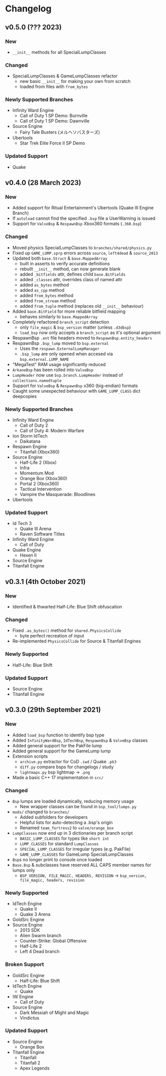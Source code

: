 # Changelog

## v0.5.0 (??? 2023)

### New
 * `__init__` methods for all SpecialLumpClasses

### Changed
 * SpecialLumpClasses & GameLumpClasses refactor
   - new basic `__init__` for making your own from scratch
   - loaded from files with `from_bytes`

### Newly Supported Branches
 * Infinity Ward Engine
   - Call of Duty 1 SP Demo: Burnville
   - Call of Duty 1 SP Demo: Dawnville
 * Source Engine
   - Fairy Tale Busters (メルヘソバスターズ)
 * Ubertools
   - Star Trek Elite Force II SP Demo

### Updated Support
 * Quake


## v0.4.0 (28 March 2023)

### New
 * Added support for Ritual Entertainment's Ubertools (Quake III Engine Branch)
 * If `autoload` cannot find the specified `.bsp` file a UserWarning is issued
 * Support for `ValveBsp` & `RespawnBsp` Xbox360 formats (`.360.bsp`)

### Changed
 * Moved physics SpecialLumpClasses to `branches/shared/physics.py`
 * Fixed up `GAME_LUMP.sprp` errors across `source`, `left4dead` & `source_2013`
 * Updated both `base.Struct` & `base.MappedArray`
   - built in asserts to verify accurate definitions
   - rebuilt `__init__` method, can now generate blank
   - added `_bitfields` attr, defines child `base.BitFields`
   - added `_classes` attr, overrides class of named attr
   - added `as_bytes` method
   - added `as_cpp` method
   - added `from_bytes` method
   - added `from_stream` method
   - added `from_tuple` method (replaces old `__init__` behaviour)
 * Added `base.BitField` for more reliable bitfield mapping
   - behaves similarly to `base.MappedArray`
 * Completely refactored `branch_script` detection
   - only `file_magic` & `bsp_version` matter (unless `.d3dbsp`)
   - `load_bsp` now only accepts a `branch_script` as it's optional argument
 * RespawnBsp `.ent` file headers moved to `RespawnBsp.entity_headers`
 * RespawnBsp `.bsp_lump` moved to `bsp.external`
   - Uses the `respawn.ExternalLumpManager`
   - `.bsp_lump` are only opened when accesed via `bsp.external.LUMP_NAME`
 * "MegaTest" RAM usage significantly reduced
 * `ArkaneBsp` has been rolled into `ValveBsp`
 * `LumpHeader` now use `bsp.branch.LumpHeader` instead of `collections.namedtuple`
 * Support for `ValveBsp` & `RespawnBsp` x360 (big-endian) formats
 * Caught some unexpected behaviour with `GAME_LUMP_CLASS` dict deepcopies

### Newly Supported Branches
 * Infinity Ward Engine
   - Call of Duty 2
   - Call of Duty 4: Modern Warfare
 * Ion Storm IdTech
   - Daikatana
 * Respawn Engine
   - Titanfall (Xbox360)
 * Source Engine
   - Half-Life 2 (Xbox)
   - Infra
   - Momentum Mod
   - Orange Box (Xbox360)
   - Portal 2 (Xbox360)
   - Tactical Intervention
   - Vampire the Masquerade: Bloodlines
 * Ubertools

### Updated Support
 * Id Tech 3
   - Quake III Arena
   - Raven Software Titles
 * Infinity Ward Engine
   - Call of Duty
 * Quake Engine
   - Hexen II
 * Source Engine
 * Titanfall Engine


## v0.3.1 (4th October 2021)

### New
 * Identified & thwarted Half-Life: Blue Shift obfuscation

### Changed
 * Fixed `.as_bytes()` method for `shared.PhysicsCollide`
   - byte perfect recreation of input
 * Re-implemented `PhysicsCollide` for Source & Titanfall Engines

### Newly Supported
  * Half-Life: Blue Shift

### Updated Support
 * Source Engine
 * Titanfall Engine


## v0.3.0 (29th September 2021)

### New
 * Added `load_bsp` function to identify bsp type
 * Added `InfinityWardBsp`, `IdTechBsp`, `RespawnBsp` & `ValveBsp` classes
 * Added general support for the PakFile lump
 * Added general support for the GameLump lump
 * Extension scripts
   - `archive.py` extractor for CoD `.iwd` / Quake `.pk3`
   - `diff.py` compare bsps for changelogs / study
   - `lightmaps.py` bsp lightmap -> `.png`
 * Made a basic C++ 17 implementation in `src/`

### Changed
 * `Bsp` lumps are loaded dynamically, reducing memory usage
   - New wrapper classes can be found in `bsp_tool/lumps.py`
 * `mods/` changed to `branches/`
   - Added subfolders for developers
   - Helpful lists for auto-detecting a .bsp's origin
   - Renamed `team_fortress2` to `valve/orange_box`
 * `LumpClasses` now end up in 3 dictionaries per branch script
   - `BASIC_LUMP_CLASSES` for types like `short int`
   - `LUMP_CLASSES` for standard `LumpClasses`
   - `SPECIAL_LUMP_CLASSES` for irregular types (e.g. PakFile)
   - `GAME_LUMP_CLASSES` for GameLump SpecialLumpClasses
 * `Bsp`s no longer print to console once loaded
 * `Base.Bsp` & subclasses have reserved ALL CAPS member names for lumps only
   - `BSP_VERSION, FILE_MAGIC, HEADERS, REVISION` -> `bsp_version, file_magic, headers, revision`

### Newly Supported
  * IdTech Engine
    - Quake II
    - Quake 3 Arena
  * GoldSrc Engine
  * Source Engine
    - 2013 SDK
    - Alien Swarm branch
    - Counter-Strike: Global Offensive
    - Half-Life 2
    - Left 4 Dead branch

### Broken Support
  * GoldSrc Engine
    - Half-Life: Blue Shift
  * IdTech Engine
    - Quake
  * IW Engine
    - Call of Duty
  * Source Engine
    - Dark Messiah of Might and Magic
    - Vindictus

### Updated Support
 * Source Engine
   - Orange Box
 * Titanfall Engine
   - Titanfall
   - Titanfall 2
   - Apex Legends

